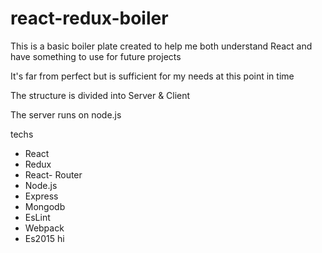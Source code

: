 # react-redux-boiler

This is a basic boiler plate created to help me both understand React
and have something to use for future projects

It's far from perfect but is sufficient for my needs at this point in time

The structure is divided into
Server & Client

The server runs on node.js

techs

- React
- Redux
- React- Router
- Node.js
- Express
- Mongodb
- EsLint
- Webpack
- Es2015
hi
